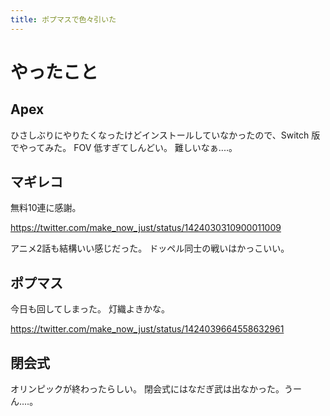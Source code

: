 ```yaml
---
title: ポプマスで色々引いた
---
```


# やったこと

## Apex

ひさしぶりにやりたくなったけどインストールしていなかったので、Switch 版でやってみた。
FOV 低すぎてしんどい。
難しいなぁ‥‥。

## マギレコ

無料10連に感謝。

<https://twitter.com/make_now_just/status/1424030310900011009>

アニメ2話も結構いい感じだった。
ドッペル同士の戦いはかっこいい。

## ポプマス

今日も回してしまった。
灯織よきかな。

<https://twitter.com/make_now_just/status/1424039664558632961>

## 閉会式

オリンピックが終わったらしい。
閉会式にはなだぎ武は出なかった。うーん‥‥。
